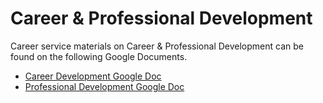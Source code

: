 # Career & Professional Development

Career service materials on Career & Professional Development can be found on the following Google Documents.

- [Career Development Google Doc](https://docs.google.com/document/d/1sSWiIklhWXN7WUFukWUO2PUYoN19ontkxDa9Z8tdKqE/edit)
- [Professional Development Google Doc](https://docs.google.com/document/d/1nFdmoQJev2-yfWHhwU45RgnL5beRRJ_D2fm3Ou6Z6tE/edit)